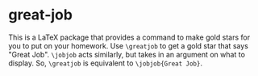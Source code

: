 # great-job
This is a LaTeX package that provides a command to make gold stars for you to put on your homework.
Use ``\greatjob`` to get a gold star that says "Great Job". ``\jobjob`` acts similarly, but takes in an argument on what to display. So, ``\greatjob`` 
is equivalent to ``\jobjob{Great Job}``.
